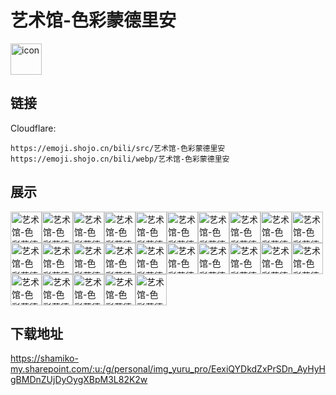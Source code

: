 # 艺术馆-色彩蒙德里安
<img src="https://emoji.shojo.cn/bili/src/艺术馆-色彩蒙德里安/icon.png" width="50" height="50" alt="icon">

## 链接
Cloudflare:
```
https://emoji.shojo.cn/bili/src/艺术馆-色彩蒙德里安
https://emoji.shojo.cn/bili/webp/艺术馆-色彩蒙德里安
```
## 展示
<img src="https://emoji.shojo.cn/bili/src/艺术馆-色彩蒙德里安/艺术馆-色彩蒙德里安-尴尬.png" width="50" height="50" alt="艺术馆-色彩蒙德里安-尴尬"><img src="https://emoji.shojo.cn/bili/src/艺术馆-色彩蒙德里安/艺术馆-色彩蒙德里安-伤心.png" width="50" height="50" alt="艺术馆-色彩蒙德里安-伤心"><img src="https://emoji.shojo.cn/bili/src/艺术馆-色彩蒙德里安/艺术馆-色彩蒙德里安-咬牙切齿.png" width="50" height="50" alt="艺术馆-色彩蒙德里安-咬牙切齿"><img src="https://emoji.shojo.cn/bili/src/艺术馆-色彩蒙德里安/艺术馆-色彩蒙德里安-好热.png" width="50" height="50" alt="艺术馆-色彩蒙德里安-好热"><img src="https://emoji.shojo.cn/bili/src/艺术馆-色彩蒙德里安/艺术馆-色彩蒙德里安-溜了.png" width="50" height="50" alt="艺术馆-色彩蒙德里安-溜了"><img src="https://emoji.shojo.cn/bili/src/艺术馆-色彩蒙德里安/艺术馆-色彩蒙德里安-加油.png" width="50" height="50" alt="艺术馆-色彩蒙德里安-加油"><img src="https://emoji.shojo.cn/bili/src/艺术馆-色彩蒙德里安/艺术馆-色彩蒙德里安-放屁.png" width="50" height="50" alt="艺术馆-色彩蒙德里安-放屁"><img src="https://emoji.shojo.cn/bili/src/艺术馆-色彩蒙德里安/艺术馆-色彩蒙德里安-哇哦.png" width="50" height="50" alt="艺术馆-色彩蒙德里安-哇哦"><img src="https://emoji.shojo.cn/bili/src/艺术馆-色彩蒙德里安/艺术馆-色彩蒙德里安-爱你.png" width="50" height="50" alt="艺术馆-色彩蒙德里安-爱你"><img src="https://emoji.shojo.cn/bili/src/艺术馆-色彩蒙德里安/艺术馆-色彩蒙德里安-Hi.png" width="50" height="50" alt="艺术馆-色彩蒙德里安-Hi"><img src="https://emoji.shojo.cn/bili/src/艺术馆-色彩蒙德里安/艺术馆-色彩蒙德里安-不敢相信.png" width="50" height="50" alt="艺术馆-色彩蒙德里安-不敢相信"><img src="https://emoji.shojo.cn/bili/src/艺术馆-色彩蒙德里安/艺术馆-色彩蒙德里安-啊啊.png" width="50" height="50" alt="艺术馆-色彩蒙德里安-啊啊"><img src="https://emoji.shojo.cn/bili/src/艺术馆-色彩蒙德里安/艺术馆-色彩蒙德里安-无语.png" width="50" height="50" alt="艺术馆-色彩蒙德里安-无语"><img src="https://emoji.shojo.cn/bili/src/艺术馆-色彩蒙德里安/艺术馆-色彩蒙德里安-纳尼.png" width="50" height="50" alt="艺术馆-色彩蒙德里安-纳尼"><img src="https://emoji.shojo.cn/bili/src/艺术馆-色彩蒙德里安/艺术馆-色彩蒙德里安-好的.png" width="50" height="50" alt="艺术馆-色彩蒙德里安-好的"><img src="https://emoji.shojo.cn/bili/src/艺术馆-色彩蒙德里安/艺术馆-色彩蒙德里安-生无可恋.png" width="50" height="50" alt="艺术馆-色彩蒙德里安-生无可恋"><img src="https://emoji.shojo.cn/bili/src/艺术馆-色彩蒙德里安/艺术馆-色彩蒙德里安-晚安.png" width="50" height="50" alt="艺术馆-色彩蒙德里安-晚安"><img src="https://emoji.shojo.cn/bili/src/艺术馆-色彩蒙德里安/艺术馆-色彩蒙德里安-嫌弃.png" width="50" height="50" alt="艺术馆-色彩蒙德里安-嫌弃"><img src="https://emoji.shojo.cn/bili/src/艺术馆-色彩蒙德里安/艺术馆-色彩蒙德里安-闭嘴.png" width="50" height="50" alt="艺术馆-色彩蒙德里安-闭嘴"><img src="https://emoji.shojo.cn/bili/src/艺术馆-色彩蒙德里安/艺术馆-色彩蒙德里安-好饿.png" width="50" height="50" alt="艺术馆-色彩蒙德里安-好饿"><img src="https://emoji.shojo.cn/bili/src/艺术馆-色彩蒙德里安/艺术馆-色彩蒙德里安-撒花.png" width="50" height="50" alt="艺术馆-色彩蒙德里安-撒花"><img src="https://emoji.shojo.cn/bili/src/艺术馆-色彩蒙德里安/艺术馆-色彩蒙德里安-问号.png" width="50" height="50" alt="艺术馆-色彩蒙德里安-问号"><img src="https://emoji.shojo.cn/bili/src/艺术馆-色彩蒙德里安/艺术馆-色彩蒙德里安-功夫.png" width="50" height="50" alt="艺术馆-色彩蒙德里安-功夫"><img src="https://emoji.shojo.cn/bili/src/艺术馆-色彩蒙德里安/艺术馆-色彩蒙德里安-哼.png" width="50" height="50" alt="艺术馆-色彩蒙德里安-哼"><img src="https://emoji.shojo.cn/bili/src/艺术馆-色彩蒙德里安/艺术馆-色彩蒙德里安-哈哈哈哈.png" width="50" height="50" alt="艺术馆-色彩蒙德里安-哈哈哈哈">

## 下载地址

https://shamiko-my.sharepoint.com/:u:/g/personal/img_yuru_pro/EexiQYDkdZxPrSDn_AyHyHgBMDnZUjDyOygXBpM3L82K2w